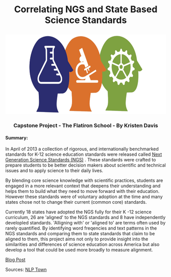 # <p align="center"> Correlating NGS and State Based Science Standards <p align="center">

<p align="center">
  <img width="600" height="250" src="/Images/NGSS.png">
<p align="center">
 
 [](/Images/NGSS.png) 
 
### <p align="center"> Capstone Project - The Flatiron School - By Kristen Davis <p align="center">

#### Summary:  
In April of 2013 a collection of rigorous, and internationally benchmarked standards for K-12 science education standards were released called [Next Generation Science Standards (NGS)](https://www.nextgenscience.org/) . These standards were crafted to prepare students to be better decision makers about scientific and technical issues and to apply science to their daily lives.  

By blending core science knowledge with scientific practices, students are engaged in a more relevant context that deepens their understanding and helps them to build what they need to move forward with their education. However these standards were of voluntary adoption at the time and many states chose not to change their current (common core) standards. 

Currently 18 states have adopted the NGS fully for their K -12 science curriculum, 26 are 'aligned' to the NGS standards and 8 have independently developled standards. 'Alligning with' or 'aligned to' are terms often used by rarely quantified. By identifying word freqencies and text patterns in the NGS standards and comparing them to state standards that claim to be aligned to them, this project aims not only to provide insight into the similarities and differences of science education across America but also develop a tool that could be used more broadly to measure alignment. 

 
 
 [Blog Post](https://kristendavis27.medium.com/wordcloud-style-guide-2f348a03a7f8)


Sources: 
[NLP Town](https://github.com/nlptown/nlp-notebooks/blob/master/An%20Introduction%20to%20Word%20Embeddings.ipynb)
